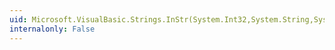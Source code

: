 ```yaml
---
uid: Microsoft.VisualBasic.Strings.InStr(System.Int32,System.String,System.String,Microsoft.VisualBasic.CompareMethod)
internalonly: False
---
```

